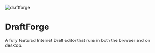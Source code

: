 ![draftforge](https://github.com/ietf-tools/editor/assets/15522395/b70431d7-eec1-4890-923b-70205f6ac126)

# DraftForge

A fully featured Internet Draft editor that runs in both the browser and on desktop.
